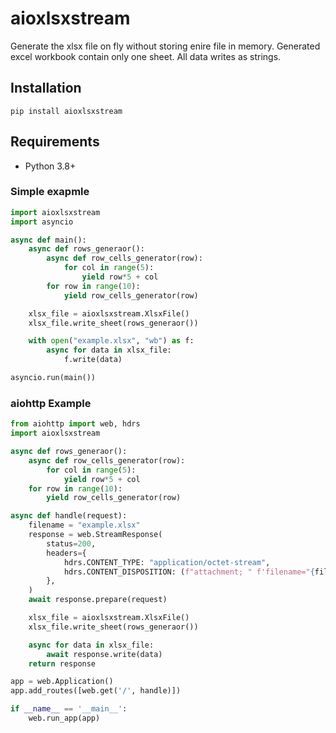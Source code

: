 
# aioxlsxstream

Generate the xlsx file on fly without storing enire file in memory.
Generated excel workbook contain only one sheet. All data writes as strings.

## Installation

```
pip install aioxlsxstream
```

## Requirements

  * Python 3.8+

### Simple exapmle

```python
import aioxlsxstream
import asyncio

async def main():
    async def rows_generaor():
        async def row_cells_generator(row):
            for col in range(5):
                yield row*5 + col
        for row in range(10):
            yield row_cells_generator(row)

    xlsx_file = aioxlsxstream.XlsxFile()
    xlsx_file.write_sheet(rows_generaor())

    with open("example.xlsx", "wb") as f:
        async for data in xlsx_file:
            f.write(data)

asyncio.run(main())
```

### aiohttp Example

```python
from aiohttp import web, hdrs
import aioxlsxstream

async def rows_generaor():
    async def row_cells_generator(row):
        for col in range(5):
            yield row*5 + col
    for row in range(10):
        yield row_cells_generator(row)

async def handle(request):
    filename = "example.xlsx"
    response = web.StreamResponse(
        status=200,
        headers={
            hdrs.CONTENT_TYPE: "application/octet-stream",
            hdrs.CONTENT_DISPOSITION: (f"attachment; " f'filename="{filename}"; '),
        },
    )
    await response.prepare(request)

    xlsx_file = aioxlsxstream.XlsxFile()
    xlsx_file.write_sheet(rows_generaor())

    async for data in xlsx_file:
        await response.write(data)
    return response

app = web.Application()
app.add_routes([web.get('/', handle)])

if __name__ == '__main__':
    web.run_app(app)
```
